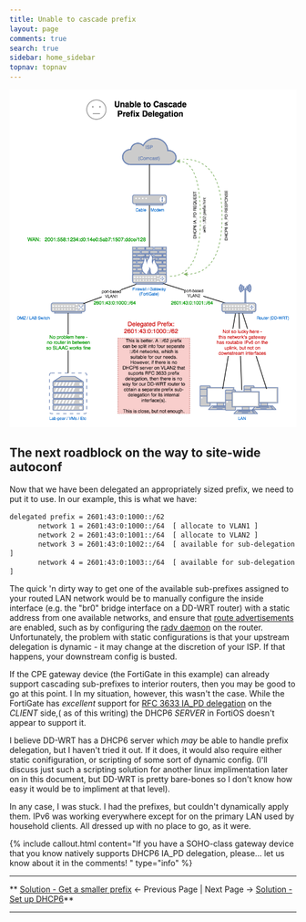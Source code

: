 ```yaml
---
title: Unable to cascade prefix
layout: page
comments: true
search: true
sidebar: home_sidebar
topnav: topnav
---
```


![](images/No_Cascade.png)

## The next roadblock on the way to site-wide autoconf

Now that we have been delegated an appropriately sized prefix, we need to put it to use. In our example, this is what we have:

```
delegated prefix = 2601:43:0:1000::/62
       network 1 = 2601:43:0:1000::/64  [ allocate to VLAN1 ]
       network 2 = 2601:43:0:1001::/64  [ allocate to VLAN2 ]
       network 3 = 2601:43:0:1002::/64  [ available for sub-delegation ]
       network 4 = 2601:43:0:1003::/64  [ available for sub-delegation ]
```

The quick 'n dirty way to get one of the available sub-prefixes assigned to your routed LAN network would be to manually configure the inside interface (e.g. the "br0" bridge interface on a DD-WRT router) with a static address from one available networks, and ensure that <a href="#" data-toggle="tooltip" data-original-title="{{site.data.glossary.route-advertisements}}">route advertisements</a> are enabled, such as by configuring the [radv daemon](https://en.wikipedia.org/wiki/Radvd) on the router. Unfortunately, the problem with static configurations is that your upstream delegation is dynamic - it may change at the discretion of your ISP. If that happens, your downstream config is busted.

If the CPE gateway device (the FortiGate in this example) can already support cascading sub-prefixes to interior routers, then you may be good to go at this point. I In my situation, however, this wasn't the case. While the FortiGate has _excellent_ support for [RFC 3633 IA_PD delegation] on the _CLIENT_ side,( as of this writing) the DHCP6 _SERVER_ in FortiOS doesn't appear to support it.

I believe DD-WRT has a DHCP6 server which _may_ be able to handle prefix delegation, but I haven't tried it out. If it does, it would also require either static conifiguration, or scripting of some sort of dynamic config. (I'll discuss just such a scripting solution for another linux implimentation later on in this document, but DD-WRT is pretty bare-bones so I don't know how easy it would be to impliment at that level).

In any case, I was stuck. I had the prefixes, but couldn't dynamically apply them. IPv6 was working everywhere except for on the primary LAN used by household clients. All dressed up with no place to go, as it were.

{% include callout.html content="If you have a SOHO-class gateway device that you know natively supports DHCP6 IA_PD delegation, please... let us know about it in the comments! " type="info" %} 

-----

** [Solution - Get a smaller prefix](solution_prefix.html) <- Previous Page \| Next Page -> [Solution - Set up DHCP6](solution_cascade.html)**

-----


[RFC 3633 IA_PD delegation]: https://tools.ietf.org/html/rfc3633#section-10